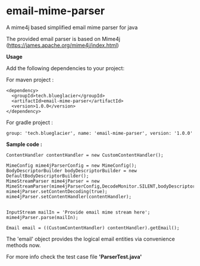 # email-mime-parser
A mime4j based simplified email mime parser for java

The provided email parser is based on Mime4j (https://james.apache.org/mime4j/index.html)

**Usage**

Add the following dependencies to your project:

For maven project :

```
<dependency>
  <groupId>tech.blueglacier</groupId>
  <artifactId>email-mime-parser</artifactId>
  <version>1.0.0</version>
</dependency>

```

For gradle project :

```
group: 'tech.blueglacier', name: 'email-mime-parser', version: '1.0.0'
```

**Sample code :**
```
ContentHandler contentHandler = new CustomContentHandler();

MimeConfig mime4jParserConfig = new MimeConfig();
BodyDescriptorBuilder bodyDescriptorBuilder = new DefaultBodyDescriptorBuilder();
MimeStreamParser mime4jParser = new MimeStreamParser(mime4jParserConfig,DecodeMonitor.SILENT,bodyDescriptorBuilder);
mime4jParser.setContentDecoding(true);
mime4jParser.setContentHandler(contentHandler);


InputStream mailIn = 'Provide email mime stream here';
mime4jParser.parse(mailIn);

Email email = ((CustomContentHandler) contentHandler).getEmail();
```

 The 'email' object provides the logical email entities via convenience methods now.

 For more info check the test case file **'ParserTest.java'**



